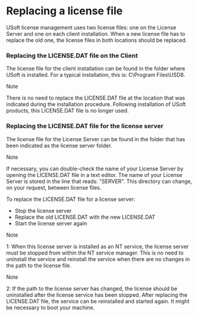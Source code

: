 # Replacing a license file

USoft license management uses two license files: one on the License Server and one on each client installation. When a new license file has to replace the old one, the license files in both locations should be replaced.

### Replacing the LICENSE.DAT file on the Client

The license file for the client installation can be found in the folder where USoft is installed. For a typical installation, this is: C\\Program Files\\USD8.

> [!NOTE]
> There is no need to replace the LICENSE.DAT file at the location that was indicated during the installation procedure. Following installation of USoft products, this LICENSE.DAT file is no longer used.

### Replacing the LICENSE.DAT file for the license server

The license file for the License Server can be found in the folder that has been indicated as the license server folder.

> [!NOTE]
> If necessary, you can double-check the name of your License Server by opening the LICENSE.DAT file in a text editor. The name of your License Server is stored in the line that reads: "SERVER". This directory can change, on your request, between license files.

To replace the LICENSE.DAT file for a license server:

- Stop the license server
- Replace the old LICENSE.DAT with the new LICENSE.DAT
- Start the license server again

> [!NOTE]
> 1: When this license server is installed as an NT service, the license server must be stopped from within the NT service manager. This is no need to uninstall the service and reinstall the service when there are no changes in the path to the license file.

> [!NOTE]
> 2: If the path to the license server has changed, the license should be uninstalled after the license service has been stopped. After replacing the LICENSE.DAT file, the service can be reinstalled and started again. It might be necessary to boot your machine.